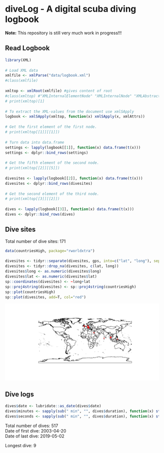 diveLog - A digital scuba diving logbook
================

**Note:** This repository is still very much work in progress\!\!\!

<!--
Dive qualifications:

Dive medicals:
-->

## Read Logbook

``` r
library(XML)

# Load XML data
xmlfile <- xmlParse("data/logbook.xml")
#class(xmlfile)

xmltop <- xmlRoot(xmlfile) #gives content of root
#class(xmltop) #"XMLInternalElementNode" "XMLInternalNode" "XMLAbstractNode"
# print(xmltop)[1]

# To extract the XML-values from the document use xmlSApply
logbook <- xmlSApply(xmltop, function(x) xmlSApply(x, xmlAttrs))

# Get the first element of the first node.
# print(xmltop[[1]][[1]])

# Turn data into data.frame
settings <- lapply(logbook[[1]], function(x) data.frame(t(x)))
settings <- dplyr::bind_rows(settings)

# Get the fifth element of the second node.
# print(xmltop[[2]][[5]])

divesites <- lapply(logbook[[2]], function(x) data.frame(t(x)))
divesites <- dplyr::bind_rows(divesites)

# Get the second element of the third node.
# print(xmltop[[3]][[2]])

dives <- lapply(logbook[[3]], function(x) data.frame(t(x)))
dives <- dplyr::bind_rows(dives)
```

## Dive sites

Total number of dive sites: 171

<!--
Countries where I have been diving: 
Oceans where I have been diving:
Number of dives per dive site:
-->

``` r
data(countriesHigh, package="rworldxtra")

divesites <- tidyr::separate(divesites, gps, into=c("lat", "long"), sep=" ", remove=F)
divesites <- tidyr::drop_na(divesites, c(lat, long))
divesites$long <- as.numeric(divesites$long)
divesites$lat <- as.numeric(divesites$lat)
sp::coordinates(divesites) <- ~long+lat
sp::proj4string(divesites) <- sp::proj4string(countriesHigh)
sp::plot(countriesHigh)
sp::plot(divesites, add=T, col="red")
```

![](figures/divesites-1.png)<!-- -->

## Dive logs

<!-- Some durations are wrong -->

``` r
dives$date <- lubridate::as_date(dives$date)
dives$minutes <- sapply(sub(" min", "", dives$duration), function(x) strsplit(x, split="[:]")[[1]][1])
dives$seconds <- sapply(sub(" min", "", dives$duration), function(x) strsplit(x, split="[:]")[[1]][2])
```

Total number of dives: 517  
Date of first dive: 2003-04-20  
Date of last dive: 2019-05-02

<!--
Number of dives in fresh water:
Number of dives in salt water:
-->

<!-- Additional info is still missing ! -->

<!-- 
Deepest depth: -\infty{}
-->

Longest dive: 9

<!--
Temperature range:
SAC rate:
-->
